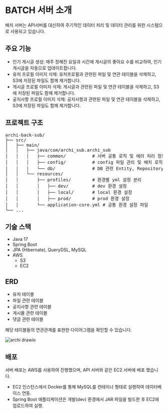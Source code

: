 # BATCH 서버 소개
배치 서버는 API서버를 대신하여 주기적인 데이터 처리 및 데이터 관리를 위한 시스템으로 사용되고 있습니다.

## 주요 기능
- 인기 게시글 생성: 매주 정해진 요일과 시간에 게시글의 좋아요 수를 비교하여, 인기 게시글을 자동으로 업데이트합니다.
- 유저 프로필 이미지 삭제: 유저프로필과 관련된 파일 및 연관 테이블을 삭제하고, S3에 저장된 파일도 함께 제거합니다.
- 게시글 프로필 이미지 삭제: 게시글과 관련된 파일 및 연관 테이블을 삭제하고, S3에 저장된 파일도 함께 제거합니다.
- 공지사항 프로필 이미지 삭제: 공지사항과 관련된 파일 및 연관 테이블을 삭제하고, S3에 저장된 파일도 함께 제거합니다.

## 프로젝트 구조
<pre>
archi-back-sub/
├── src/
│   ├── main/
│   │   ├── java/com/archi_sub.archi_sub
│   │   │   ├── common/          # 서버 공통 로직 및 에러 처리 정의
│   │   │   ├── config/          # config 파일 관리 및 배치 로직 개발
│   │   │   └── db/              # DB 관련 Entity, Repository 관리
│   │   └── resources/
│   │       ├── profiles/        # 환경별 yml 설정 분리
│   │       │   ├── dev/         # dev 환경 설정
│   │       │   ├── local/       # local 환경 설정
│   │       │   ├── prod/        # prod 환경 설정
│   │       └── application-core.yml # 공통 환경 설정 파일
└── ...
</pre>



## 기술 스택
- Java 17
- Spring Boot
- JPA (Hibernate), QueryDSL, MySQL
- AWS
  - S3
  - EC2


## ERD
- 유저 테이블
- 파일 관련 테이블
- 공지사항 관련 테이블
- 게시물 관련 테이블
- 댓글 관련 테이블

해당 테이블들의 연관관계를 표현한 다이어그램을 확인할 수 있습니다.

![archi drawio](https://github.com/user-attachments/assets/b3c45c6e-dc98-41f9-bacf-ea3589830a93)



## 배포
서버 배포는 AWS를 사용하여 진행했으며, API 서버와 같은 EC2 서버에 배포 했습니다.
- EC2 인스턴스에서 Docker를 통해 MySQL를 컨테이너 형태로 실행하여 데이터베이스 연동.
- Spring Boot 애플리케이션은 개발(dev) 환경에서 JAR 파일을 빌드한 후 EC2에 업로드하여 실행.
